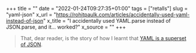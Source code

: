 +++
title = ""
date = "2022-01-24T09:27:35+01:00"
tags = ["retalls"]
slug = "yaml-json"
x_url = "https://rohitpaulk.com/articles/accidentally-used-yaml-instead-of-json"
x_title = "I accidentally used YAML.parse instead of JSON.parse, and it… worked?"
x_source = ""
+++


> That, dear reader, is the story of how I learnt that [YAML is a superset of JSON](http://yaml.org/spec/1.2-old/spec.html#id2759572).
